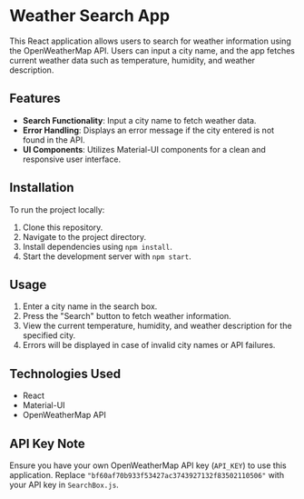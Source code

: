 # Weather Search App

This React application allows users to search for weather information using the OpenWeatherMap API. Users can input a city name, and the app fetches current weather data such as temperature, humidity, and weather description.

## Features

- **Search Functionality**: Input a city name to fetch weather data.
- **Error Handling**: Displays an error message if the city entered is not found in the API.
- **UI Components**: Utilizes Material-UI components for a clean and responsive user interface.

## Installation

To run the project locally:

1. Clone this repository.
2. Navigate to the project directory.
3. Install dependencies using `npm install`.
4. Start the development server with `npm start`.

## Usage

1. Enter a city name in the search box.
2. Press the "Search" button to fetch weather information.
3. View the current temperature, humidity, and weather description for the specified city.
4. Errors will be displayed in case of invalid city names or API failures.

## Technologies Used

- React
- Material-UI
- OpenWeatherMap API

## API Key Note

Ensure you have your own OpenWeatherMap API key (`API_KEY`) to use this application. Replace `"bf60af70b933f53427ac3743927132f83502110506"` with your API key in `SearchBox.js`.
